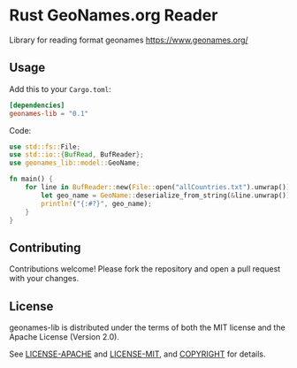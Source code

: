 # Rust GeoNames.org Reader #

Library for reading format geonames
https://www.geonames.org/

## Usage ##

Add this to your `Cargo.toml`:

```toml
[dependencies]
geonames-lib = "0.1"
```
Code:

```rust
use std::fs::File;
use std::io::{BufRead, BufReader};
use geonames_lib::model::GeoName;

fn main() {
    for line in BufReader::new(File::open("allCountries.txt").unwrap()).lines() {
        let geo_name = GeoName::deserialize_from_string(&line.unwrap()).unwrap();
        println!("{:#?}", geo_name);
    }
}
```

## Contributing ##

Contributions welcome! Please fork the repository and open a pull request
with your changes.

## License ##

geonames-lib is distributed under the terms of both the MIT license and the
Apache License (Version 2.0).

See [LICENSE-APACHE](LICENSE-APACHE) and [LICENSE-MIT](LICENSE-MIT), and
[COPYRIGHT](COPYRIGHT) for details.


